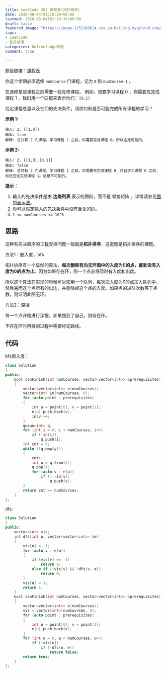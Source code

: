 ```yaml
---
title: LeetCode 207 课程表(拓扑排序)
date: 2020-08-04T01:19:39+08:00
lastmod: 2020-08-04T01:19:39+08:00
draft: false
featured_image: "https://image-1252109614.cos.ap-beijing.myqcloud.com/img/20210508221015.png"
tags:
- LeetCode
- 拓扑排序
categories: OnlineJudge刷题
comment: true

---
```


题目链接：[课程表](https://leetcode-cn.com/problems/course-schedule/)

你这个学期必须选修 `numCourse` 门课程，记为 `0` 到 `numCourse-1` 。

在选修某些课程之前需要一些先修课程。 例如，想要学习课程 0 ，你需要先完成课程 1 ，我们用一个匹配来表示他们：`[0,1]`

给定课程总量以及它们的先决条件，请你判断是否可能完成所有课程的学习？

**示例 1:**

```
输入: 2, [[1,0]] 
输出: true
解释: 总共有 2 门课程。学习课程 1 之前，你需要完成课程 0。所以这是可能的。
```

**示例 2:**

```
输入: 2, [[1,0],[0,1]]
输出: false
解释: 总共有 2 门课程。学习课程 1 之前，你需要先完成课程 0；并且学习课程 0 之前，你还应先完成课程 1。这是不可能的。
```

**提示：**

1. 输入的先决条件是由 **边缘列表** 表示的图形，而不是 邻接矩阵 。详情请参见[图的表示法](http://blog.csdn.net/woaidapaopao/article/details/51732947)。
2. 你可以假定输入的先决条件中没有重复的边。
3. `1 <= numCourses <= 10^5`

## 思路

这种有先决顺序的工程安排问题一般就是**拓扑排序**，这道题是拓扑排序的裸题。

方法1：删入度，bfs

拓扑排序有一个显然的算法，**每次删除有向无环图中的入度为0的点，直到没有入度为0的点为止**。因为如果存在环，则一个点必将同时有入度和出度。

所以这个算法在实现的时候可以使用一个队列，每次把入度为0的点加入队列中，然后遍历这个点所有的出边，并删除掉这个点的入度。如果点的进队次数等于点数，则证明此图无环。

方法2：深搜

每一个点开始进行深搜，如果搜到了自己，则存在环。

不存在环时再搜的过程中需要标记路线。

## 代码

bfs删入度：

```cpp
class Solution
{
public:
    bool canFinish(int numCourses, vector<vector<int>> &prerequisites)
    {
        vector<vector<int>> e(numCourses);
        vector<int> in(numCourses, 0);
        for (auto point : prerequisites)
        {
            int u = point[0], v = point[1];
            e[u].push_back(v);
            in[v]++;
        }
        queue<int> q;
        for (int i = 0; i < numCourses; i++)
            if (!in[i])
                q.push(i);
        int cnt = 0;
        while (!q.empty())
        {
            cnt++;
            int u = q.front();
            q.pop();
            for (auto v : e[u])
                if (!--in[v])
                    q.push(v);
        }
        return cnt == numCourses;
    }
};
```

dfs:

```cpp
class Solution
{
public:
    vector<int> vis;
    int dfs(int u, vector<vector<int>> &e)
    {
        vis[u] = -1;
        for (auto v : e[u])
        {
            if (vis[v] == -1)
                return 0;
            else if (!vis[v] && !dfs(v, e))
                return 0;
        }
        vis[u] = 1;
        return 1;
    }
    bool canFinish(int numCourses, vector<vector<int>> &prerequisites)
    {
        vector<vector<int>> e(numCourses);
        vis = vector<int>(numCourses, 0);
        for (auto point : prerequisites)
        {
            int u = point[0], v = point[1];
            e[u].push_back(v);
        }
        for (int u = 0; u < numCourses; u++)
            if (!vis[u])
                if (!dfs(u, e))
                    return false;
        return true;
    }
};

```
